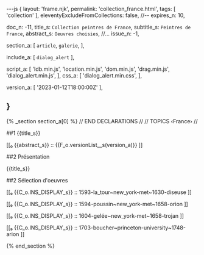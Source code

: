 ---js
{
  layout:    'frame.njk',
  permalink: 'collection_france.html',
  tags:      [ 'collection' ],
  eleventyExcludeFromCollections: false,
  //-- expires_n: 10,

  doc_n:      -11,
  title_s:    `Collection peintres de France`,
  subtitle_s: `Peintres de France`,
  abstract_s: `Oeuvres choisies`,
  //... issue_n: -1,

  section_a:
  [
    `article`,
    `galerie`,
  ],

  include_a:
  [
    `dialog_alert`
  ],
  
  script_a:
  [
    'Idb.min.js',
    'location.min.js',
    'dom.min.js',
    'drag.min.js',
    'dialog_alert.min.js',
  ],
  css_a:
  [
    'dialog_alert.min.css',
  ],

  version_a:
  [
    '2023-01-12T18:00:00Z'
  ],

}
---
{% _section section_a[0] %}
// END DECLARATIONS //
//  TOPICS
‹France›
//



##1 {{title_s}}

[[₀  {{abstract_s}}  ::
     {{F_o.versionList__s(version_a)}}  ]]

##2  Présentation

{{title_s}}

##2  Sélection d'oeuvres

[[₉  {{C_o.INS_DISPLAY_s}} ::
     1593-la_tour~new_york-met~1630-diseuse ]]

[[₉  {{C_o.INS_DISPLAY_s}} ::
     1594-poussin~new_york-met~1658-orion ]]

[[₉  {{C_o.INS_DISPLAY_s}} ::
     1604-gelée~new_york-met~1658-trojan ]]

[[₉  {{C_o.INS_DISPLAY_s}} ::
     1703-boucher~princeton-university~1748-arion ]]

{% end_section %}
